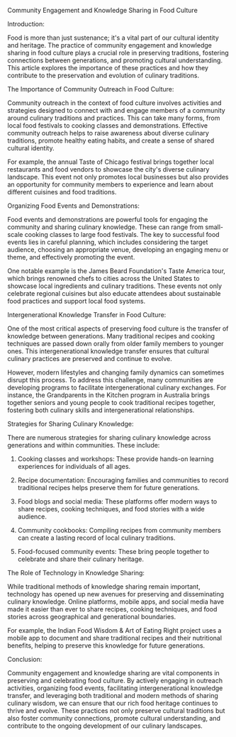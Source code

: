 Community Engagement and Knowledge Sharing in Food Culture

Introduction:

Food is more than just sustenance; it's a vital part of our cultural identity and heritage. The practice of community engagement and knowledge sharing in food culture plays a crucial role in preserving traditions, fostering connections between generations, and promoting cultural understanding. This article explores the importance of these practices and how they contribute to the preservation and evolution of culinary traditions.

The Importance of Community Outreach in Food Culture:

Community outreach in the context of food culture involves activities and strategies designed to connect with and engage members of a community around culinary traditions and practices. This can take many forms, from local food festivals to cooking classes and demonstrations. Effective community outreach helps to raise awareness about diverse culinary traditions, promote healthy eating habits, and create a sense of shared cultural identity.

For example, the annual Taste of Chicago festival brings together local restaurants and food vendors to showcase the city's diverse culinary landscape. This event not only promotes local businesses but also provides an opportunity for community members to experience and learn about different cuisines and food traditions.

Organizing Food Events and Demonstrations:

Food events and demonstrations are powerful tools for engaging the community and sharing culinary knowledge. These can range from small-scale cooking classes to large food festivals. The key to successful food events lies in careful planning, which includes considering the target audience, choosing an appropriate venue, developing an engaging menu or theme, and effectively promoting the event.

One notable example is the James Beard Foundation's Taste America tour, which brings renowned chefs to cities across the United States to showcase local ingredients and culinary traditions. These events not only celebrate regional cuisines but also educate attendees about sustainable food practices and support local food systems.

Intergenerational Knowledge Transfer in Food Culture:

One of the most critical aspects of preserving food culture is the transfer of knowledge between generations. Many traditional recipes and cooking techniques are passed down orally from older family members to younger ones. This intergenerational knowledge transfer ensures that cultural culinary practices are preserved and continue to evolve.

However, modern lifestyles and changing family dynamics can sometimes disrupt this process. To address this challenge, many communities are developing programs to facilitate intergenerational culinary exchanges. For instance, the Grandparents in the Kitchen program in Australia brings together seniors and young people to cook traditional recipes together, fostering both culinary skills and intergenerational relationships.

Strategies for Sharing Culinary Knowledge:

There are numerous strategies for sharing culinary knowledge across generations and within communities. These include:

1. Cooking classes and workshops: These provide hands-on learning experiences for individuals of all ages.

2. Recipe documentation: Encouraging families and communities to record traditional recipes helps preserve them for future generations.

3. Food blogs and social media: These platforms offer modern ways to share recipes, cooking techniques, and food stories with a wide audience.

4. Community cookbooks: Compiling recipes from community members can create a lasting record of local culinary traditions.

5. Food-focused community events: These bring people together to celebrate and share their culinary heritage.

The Role of Technology in Knowledge Sharing:

While traditional methods of knowledge sharing remain important, technology has opened up new avenues for preserving and disseminating culinary knowledge. Online platforms, mobile apps, and social media have made it easier than ever to share recipes, cooking techniques, and food stories across geographical and generational boundaries.

For example, the Indian Food Wisdom & Art of Eating Right project uses a mobile app to document and share traditional recipes and their nutritional benefits, helping to preserve this knowledge for future generations.

Conclusion:

Community engagement and knowledge sharing are vital components in preserving and celebrating food culture. By actively engaging in outreach activities, organizing food events, facilitating intergenerational knowledge transfer, and leveraging both traditional and modern methods of sharing culinary wisdom, we can ensure that our rich food heritage continues to thrive and evolve. These practices not only preserve cultural traditions but also foster community connections, promote cultural understanding, and contribute to the ongoing development of our culinary landscapes.